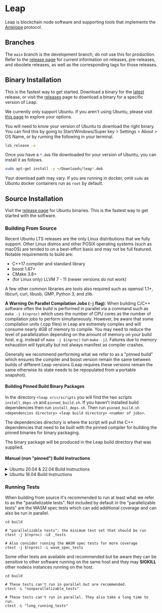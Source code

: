 # Leap

Leap is blockchain node software and supporting tools that implements the [Antelope](https://github.com/AntelopeIO) protocol.

## Branches
The `main` branch is the development branch, do not use this for production. Refer to the [release page](https://github.com/AntelopeIO/leap/releases) for current information on releases, pre-releases, and obsolete releases, as well as the corresponding tags for those releases.

## Binary Installation
This is the fastest way to get started. Download a binary for the [latest](https://github.com/AntelopeIO/leap/releases/latest) release, or visit the [releases](https://github.com/AntelopeIO/leap/releases) page to download a binary for a specific version of Leap.

We currently only support Ubuntu. If you aren't using Ubuntu, please visit [this page](./docs/00_install/01_build-from-source/00_build-unsupported-os.md) to explore your options.

You will need to know your version of Ubuntu to download the right binary. You can find this by going to Start/Windows/Super key > Settings > About > OS Name, or by running the following in your terminal.
```bash
lsb_release -a
```
Once you have a `*.deb` file downloaded for your version of Ubuntu, you can install it as follows.
```bash
sudo apt-get install -y ~/Downloads/leap*.deb
```
Your download path may vary. If you are running in docker, omit `sudo` as Ubuntu docker containers run as `root` by default.

## Source Installation
Visit the [release page](https://github.com/AntelopeIO/leap/releases) for Ubuntu binaries. This is the fastest way to get started with the software.

### Building From Source

Recent Ubuntu LTS releases are the only Linux distributions that we fully support. Other Linux distros and other POSIX operating systems (such as macOS) are tended to on a best-effort basis and may not be full featured. Notable requirements to build are:
* C++17 compiler and standard library
* boost 1.67+
* CMake 3.8+
* (for Linux only) LLVM 7 - 11 (newer versions do not work)

A few other common libraries are tools also required such as openssl 1.1+, libcurl, curl, libusb, GMP, Python 3, and zlib.

**A Warning On Parallel Compilation Jobs (`-j` flag)**: When building C/C++ software often the build is performed in parallel via a command such as `make -j $(nproc)` which uses the number of CPU cores as the number of compilation jobs to perform simultaneously. However, be aware that some compilation units (.cpp files) in Leap are extremely complex and will consume nearly 4GB of memory to compile. You may need to reduce the level of parallelization depending on the amount of memory on your build host. e.g. instead of `make -j $(nproc)` run `make -j2`. Failures due to memory exhaustion will typically but not always manifest as compiler crashes.

Generally we recommend performing what we refer to as a "pinned build" which ensures the compiler and boost version remain the same between builds of different Leap versions (Leap requires these versions remain the same otherwise its state needs to be repopulated from a portable snapshot).

#### Building Pinned Build Binary Packages
In the directory `<leap src>/scripts` you will find the two scripts `install_deps.sh` and `pinned_build.sh`. If you haven't installed build dependencies then run `install_deps.sh`. Then run `pinned_build.sh <dependencies directory> <leap build directory> <number of jobs>`.

The dependencies directory is where the script will pull the C++ dependencies that need to be built with the pinned compiler for building the pinned binaries for binary packaging.

The binary package will be produced in the Leap build directory that was supplied.

#### Manual (non "pinned") Build Instructions

<details>
  <summary>Ubuntu 20.04 & 22.04 Build Instructions</summary>

Install required dependencies: 
```
apt-get update && apt-get install   \
        build-essential             \
        cmake                       \
        curl                        \
        git                         \
        libboost-all-dev            \
        libcurl4-openssl-dev        \
        libgmp-dev                  \
        libssl-dev                  \
        libusb-1.0-0-dev            \
        llvm-11-dev                 \
        pkg-config
```
and perform the build:
```
git submodule update --init --recursive
mkdir build
cd build
cmake -DCMAKE_BUILD_TYPE=Release -DCMAKE_PREFIX_PATH=/usr/lib/llvm-11 ..
make -j $(nproc) package
```
</details>

<details>
  <summary>Ubuntu 18.04 Build Instructions</summary>

Install required dependencies. You will need to build Boost from source on this distribution. 
```
apt-get update && apt-get install   \
        build-essential             \
        cmake                       \
        curl                        \
        g++-8                       \
        git                         \
        libcurl4-openssl-dev        \
        libgmp-dev                  \
        libssl-dev                  \
        libusb-1.0-0-dev            \
        llvm-7-dev                  \
        pkg-config                  \
        python3                     \
        zlib1g-dev
        
curl -L https://boostorg.jfrog.io/artifactory/main/release/1.79.0/source/boost_1_79_0.tar.bz2 | tar jx && \
   cd boost_1_79_0 &&                                                                                     \
   ./bootstrap.sh --prefix=$HOME/boost1.79 &&                                                             \
   ./b2 --with-iostreams --with-date_time --with-filesystem --with-system                                 \
        --with-program_options --with-chrono --with-test -j$(nproc) install &&                            \
   cd ..
```
and perform the build:
```
git submodule update --init --recursive
mkdir build
cd build
cmake -DCMAKE_C_COMPILER=gcc-8 -DCMAKE_CXX_COMPILER=g++-8 \
      -DCMAKE_PREFIX_PATH="$HOME/boost1.79;/usr/lib/llvm-7/"  -DCMAKE_BUILD_TYPE=Release .. \
make -j $(nproc) package
```
After building you may remove the `$HOME/boost1.79` directory, or you may keep it around until next time building the software.
</details>

### Running Tests

When building from source it's recommended to run at least what we refer to as the "parallelizable tests". Not included by default in the "parallelizable tests" are the WASM spec tests which can add additional coverage and can also be run in parallel.

```
cd build

# "parallelizable tests": the minimum test set that should be run
ctest -j $(nproc) -LE _tests

# Also consider running the WASM spec tests for more coverage
ctest -j $(nproc) -L wasm_spec_tests
```

Some other tests are available and recommended but be aware they can be sensitive to other software running on the same host and they may **SIGKILL** other nodeos instances running on the host.
```
cd build

# These tests can't run in parallel but are recommended.
ctest -L "nonparallelizable_tests"

# These tests can't run in parallel. They also take a long time to run.
ctest -L "long_running_tests"
```
